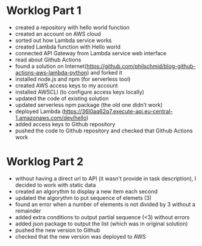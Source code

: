 # Worklog Part 1
- created a repository with hello world function
- created an account on AWS cloud 
- sorted out how Lambda service works 
- created Lambda function with Hello world 
- connected API Gateway from Lambda service web interface
- read about Github Actions 
- found a solution on Internet(https://github.com/philschmid/blog-github-actions-aws-lambda-python) and forked it 
- installed node.js and npm (for serverless tool)
- created AWS access keys to my account 
- installed AWSCLI (to configure access keys locally)
- updated the code of existing solution 
- updated serverless npm package (the old one didn’t work)
- deployed Lambda (https://36l0aq62q7.execute-api.eu-central-1.amazonaws.com/dev/hello)
- added access keys to Github repository
- pushed the code to Github repository and checked that Github Actions work 

# Worklog Part 2
- without having a direct url to API (it wasn't provide in task description), I decided to work with static data 
- created an algorythm to display a new item each second
- updated the algorythm to put sequence of elemets (3)
- found an error when a number of elements is not divided by 3 without a remainder
- added extra conditions to output partial sequence (<3) without errors
- added json package to output the list (which was in original solution)
- pushed the new version to Github 
- checked that the new version was deployed to AWS
